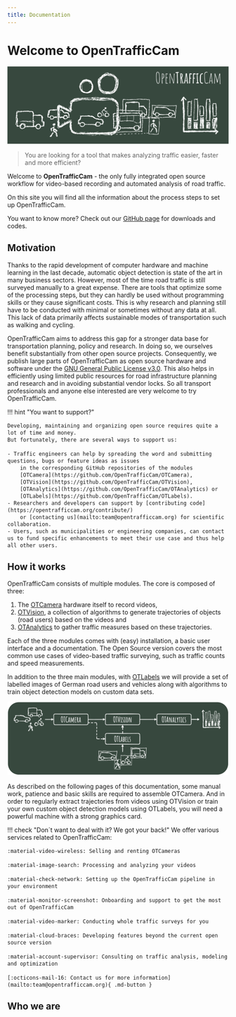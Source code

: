 ```yaml
---
title: Documentation
---
```


# Welcome to OpenTrafficCam

![OpenTrafficCam Overview](../OpenTrafficCam_1200.svg)

> You are looking for a tool that makes analyzing traffic easier, faster and more efficient?

Welcome to **OpenTrafficCam** - the only fully integrated open source workflow for video-based recording
and automated analysis of road traffic.

On this site you will find all the information about the process steps to set up OpenTrafficCam.

You want to know more? Check out our [GitHub page](https://github.com/OpenTrafficCam) for downloads and codes.

## Motivation

Thanks to the rapid development of computer hardware and machine learning in the last decade,
automatic object detection is state of the art in many business sectors.
However, most of the time road traffic is still surveyed manually to a great expense.
There are tools that optimize some of the processing steps,
but they can hardly be used without programming skills or they cause significant costs.
This is why research and planning still have to be conducted with minimal or sometimes without any data at all.
This lack of data primarily affects sustainable modes of transportation such as walking and cycling.

OpenTrafficCam aims to address this gap for a stronger data base
for transportation planning, policy and research.
In doing so, we ourselves benefit substantially from other open source projects.
Consequently, we publish large parts of OpenTrafficCam as open source hardware and software
under the [GNU General Public License v3.0](https://github.com/OpenTrafficCam/OTVision/blob/master/LICENSE).
This also helps in efficiently using limited public resources for road infrastructure planning and research
and in avoiding substantial vendor locks.
So all transport professionals and anyone else interested are very welcome to try OpenTrafficCam.

!!! hint "You want to support?"

    Developing, maintaining and organizing open source requires quite a lot of time and money.
    But fortunately, there are several ways to support us:

    - Traffic engineers can help by spreading the word and submitting questions, bugs or feature ideas as issues
        in the corresponding GitHub repositories of the modules
        [OTCamera](https://github.com/OpenTrafficCam/OTCamera),
        [OTVision](https://github.com/OpenTrafficCam/OTVision),
        [OTAnalytics](https://github.com/OpenTrafficCam/OTAnalytics) or
        [OTLabels](https://github.com/OpenTrafficCam/OTLabels).
    - Researchers and developers can support by [contributing code](https://opentrafficcam.org/contribute/)
        or [contacting us](mailto:team@opentrafficcam.org) for scientific collaboration.
    - Users, such as municipalities or engineering companies, can contact us to fund specific enhancements to meet their use case and thus help all other users.

## How it works

OpenTrafficCam consists of multiple modules. The core is composed of three:

1. The [OTCamera](https://opentrafficcam.org/OTCamera/) hardware itself to record videos,
1. [OTVision](https://opentrafficcam.org/OTVision/), a collection of algorithms to generate trajectories
of objects (road users) based on the videos and
1. [OTAnalytics](https://opentrafficcam.org/OTAnalytics/) to gather traffic measures based on these trajectories.

Each of the three modules comes with (easy) installation, a basic user interface and a documentation.
The Open Source version covers the most common use cases of video-based traffic surveying,
such as traffic counts and speed measurements.

In addition to the three main modules, with [OTLabels](https://opentrafficcam.org/OTLabels/)
we will provide a set of labelled images of German road users and vehicles along with algorithms
to train object detection models on custom data sets.

![framework](framework_OTC_website.png)

As described on the following pages of this documentation, some manual work, patience and basic skills
are required to assemble OTCamera.
And in order to regularly extract trajectories from videos using OTVision or train your own custom object detection models
using OTLabels, you will need a powerful machine with a strong graphics card.

!!! check "Don´t want to deal with it? We got your back!"
    We offer various services related to OpenTrafficCam:

    :material-video-wireless: Selling and renting OTCameras

    :material-image-search: Processing and analyzing your videos

    :material-check-network: Setting up the OpenTrafficCam pipeline in your environment

    :material-monitor-screenshot: Onboarding and support to get the most out of OpenTrafficCam

    :material-video-marker: Conducting whole traffic surveys for you
    
    :material-cloud-braces: Developing features beyond the current open source version

    :material-account-supervisor: Consulting on traffic analysis, modeling and optimization

    [:octicons-mail-16: Contact us for more information](mailto:team@opentrafficcam.org){ .md-button }

<!-- TODO #49 Short description about Usecases -->

## Who we are

